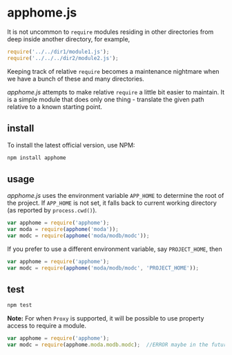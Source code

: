 apphome.js
======

It is not uncommon to `require` modules residing in other directories from deep inside another directory, 
for example,

```javascript
require('../../dir1/module1.js');
require('../../../dir2/module2.js');
```

Keeping track of relative `require` becomes a 
maintenance nightmare when we have a bunch of these and many directories.

*apphome.js* attempts to make relative `require` a little bit easier to maintain. It is a simple 
module that does only one thing - translate the given path relative to a known starting 
point.

install
------

To install the latest official version, use NPM:

```sh
npm install apphome
```

usage
------

*apphome.js* uses the environment variable `APP_HOME` to determine the root of the 
project. If `APP_HOME` is not set, it falls back to current working directory (as 
reported by `process.cwd()`).

```javascript
var apphome = require('apphome');
var moda = require(apphome('moda'));
var modc = require(apphome('moda/modb/modc'));
```

If you prefer to use a different environment variable, say `PROJECT_HOME`, then
```javascript
var apphome = require('apphome');
var modc = require(apphome('moda/modb/modc', 'PROJECT_HOME'));
```

test
-----------

```sh
npm test
```


__Note:__ For when `Proxy` is supported, it will be possible to use property access to
require a module.

```javascript
var apphome = require('apphome');
var modc = require(apphome.moda.modb.modc);  //ERROR maybe in the future
```
